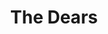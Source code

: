 ---
title: "The Dears"
summary: "The Dears are a Canadian indie rock band from Montreal, Quebec. The band is led by the husband-and-wife duo of singer-guitarist Murray Lightburn and keyboardist Natalia Yanchak."
image: "the-dears.jpg"
apple_music_artist_url: "https://music.apple.com/gb/artist/the-dears/7233309"
wikipedia_url: "https://en.wikipedia.org/wiki/The_Dears"
---